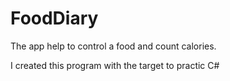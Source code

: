 # FoodDiary

The app help to control a food and count calories.


I created this program with the target to practic C#
